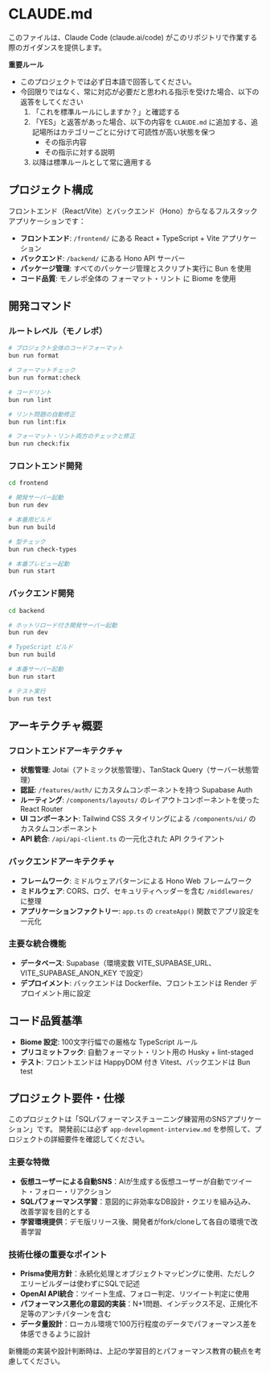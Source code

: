 # CLAUDE.md

このファイルは、Claude Code (claude.ai/code) がこのリポジトリで作業する際のガイダンスを提供します。

**重要ルール**
- このプロジェクトでは必ず日本語で回答してください。
- 今回限りではなく、常に対応が必要だと思われる指示を受けた場合、以下の返答をしてください
    1. 「これを標準ルールにしますか？」と確認する
    2. 「YES」と返答があった場合、以下の内容を `CLAUDE.md` に追加する、追記場所はカテゴリーごとに分けて可読性が高い状態を保つ
        - その指示内容
        - その指示に対する説明
    3. 以降は標準ルールとして常に適用する


## プロジェクト構成

フロントエンド（React/Vite）とバックエンド（Hono）からなるフルスタックアプリケーションです：

- **フロントエンド**: `/frontend/` にある React + TypeScript + Vite アプリケーション
- **バックエンド**: `/backend/` にある Hono API サーバー
- **パッケージ管理**: すべてのパッケージ管理とスクリプト実行に Bun を使用
- **コード品質**: モノレポ全体の フォーマット・リント に Biome を使用

## 開発コマンド

### ルートレベル（モノレポ）
```bash
# プロジェクト全体のコードフォーマット
bun run format

# フォーマットチェック
bun run format:check  

# コードリント
bun run lint

# リント問題の自動修正
bun run lint:fix

# フォーマット・リント両方のチェックと修正
bun run check:fix
```

### フロントエンド開発
```bash
cd frontend

# 開発サーバー起動
bun run dev

# 本番用ビルド
bun run build

# 型チェック
bun run check-types

# 本番プレビュー起動
bun run start
```

### バックエンド開発
```bash
cd backend

# ホットリロード付き開発サーバー起動
bun run dev

# TypeScript ビルド
bun run build

# 本番サーバー起動
bun run start

# テスト実行
bun run test
```

## アーキテクチャ概要

### フロントエンドアーキテクチャ
- **状態管理**: Jotai（アトミック状態管理）、TanStack Query（サーバー状態管理）
- **認証**: `/features/auth/` にカスタムコンポーネントを持つ Supabase Auth
- **ルーティング**: `/components/layouts/` のレイアウトコンポーネントを使った React Router
- **UI コンポーネント**: Tailwind CSS スタイリングによる `/components/ui/` のカスタムコンポーネント
- **API 統合**: `/api/api-client.ts` の一元化された API クライアント

### バックエンドアーキテクチャ
- **フレームワーク**: ミドルウェアパターンによる Hono Web フレームワーク
- **ミドルウェア**: CORS、ログ、セキュリティヘッダーを含む `/middlewares/` に整理
- **アプリケーションファクトリー**: `app.ts` の `createApp()` 関数でアプリ設定を一元化

### 主要な統合機能
- **データベース**: Supabase（環境変数 VITE_SUPABASE_URL、VITE_SUPABASE_ANON_KEY で設定）
- **デプロイメント**: バックエンドは Dockerfile、フロントエンドは Render デプロイメント用に設定

## コード品質基準

- **Biome 設定**: 100文字行幅での厳格な TypeScript ルール
- **プリコミットフック**: 自動フォーマット・リント用の Husky + lint-staged
- **テスト**: フロントエンドは HappyDOM 付き Vitest、バックエンドは Bun test

## プロジェクト要件・仕様

このプロジェクトは「SQLパフォーマンスチューニング練習用のSNSアプリケーション」です。
開発前には必ず `app-development-interview.md` を参照して、プロジェクトの詳細要件を確認してください。

### 主要な特徴
- **仮想ユーザーによる自動SNS**：AIが生成する仮想ユーザーが自動でツイート・フォロー・リアクション
- **SQLパフォーマンス学習**：意図的に非効率なDB設計・クエリを組み込み、改善学習を目的とする
- **学習環境提供**：デモ版リリース後、開発者がfork/cloneして各自の環境で改善学習

### 技術仕様の重要なポイント
- **Prisma使用方針**：永続化処理とオブジェクトマッピングに使用、ただしクエリービルダーは使わずにSQLで記述
- **OpenAI API統合**：ツイート生成、フォロー判定、リツイート判定に使用
- **パフォーマンス悪化の意図的実装**：N+1問題、インデックス不足、正規化不足等のアンチパターンを含む
- **データ量設計**：ローカル環境で100万行程度のデータでパフォーマンス差を体感できるように設計

新機能の実装や設計判断時は、上記の学習目的とパフォーマンス教育の観点を考慮してください。
